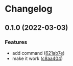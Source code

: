 # Changelog

## 0.1.0 (2022-03-03)


### Features

* add command ([621ab7e](https://www.github.com/brokeyourbike/doccano-to-automl-jsonl/commit/621ab7e4a1f124201d9e5c3bb9c586cc174103fc))
* make it work ([c8aa404](https://www.github.com/brokeyourbike/doccano-to-automl-jsonl/commit/c8aa404164caf5265aa1c438b465774690e05bd4))
